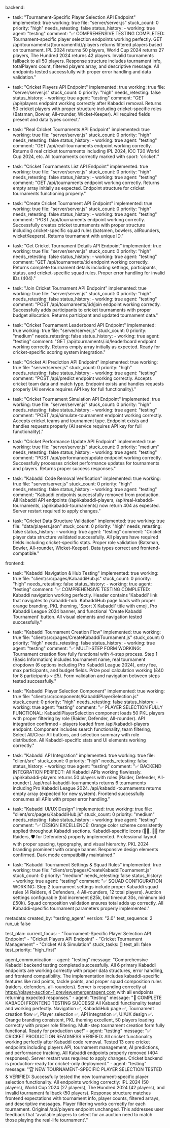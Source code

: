 backend:
  - task: "Tournament-Specific Player Selection API Endpoint"
    implemented: true
    working: true
    file: "server/server.js"
    stuck_count: 0
    priority: "high"
    needs_retesting: false
    status_history:
        - working: true
          agent: "testing"
          comment: "✅ COMPREHENSIVE TESTING COMPLETED: Tournament-specific player selection endpoints working perfectly. GET /api/tournaments/{tournamentId}/players returns filtered players based on tournament. IPL 2024 returns 50 players, World Cup 2024 returns 27 players, The Hundred 2024 returns 42 players. Invalid tournaments fallback to all 50 players. Response structure includes tournament info, totalPlayers count, filtered players array, and descriptive message. All endpoints tested successfully with proper error handling and data validation."

  - task: "Cricket Players API Endpoint"
    implemented: true
    working: true
    file: "server/server.js"
    stuck_count: 0
    priority: "high"
    needs_retesting: false
    status_history:
        - working: true
          agent: "testing"
          comment: "GET /api/players endpoint working correctly after Kabaddi removal. Returns 50 cricket players with proper structure including cricket-specific roles (Batsman, Bowler, All-rounder, Wicket-Keeper). All required fields present and data types correct."

  - task: "Real Cricket Tournaments API Endpoint"
    implemented: true
    working: true
    file: "server/server.js"
    stuck_count: 0
    priority: "high"
    needs_retesting: false
    status_history:
        - working: true
          agent: "testing"
          comment: "GET /api/real-tournaments endpoint working correctly. Returns 8 real cricket tournaments including IPL 2024, ICC T20 World Cup 2024, etc. All tournaments correctly marked with sport: 'cricket'."

  - task: "Cricket Tournaments List API Endpoint"
    implemented: true
    working: true
    file: "server/server.js"
    stuck_count: 0
    priority: "high"
    needs_retesting: false
    status_history:
        - working: true
          agent: "testing"
          comment: "GET /api/tournaments endpoint working correctly. Returns empty array initially as expected. Endpoint structure for cricket tournaments functioning properly."

  - task: "Create Cricket Tournament API Endpoint"
    implemented: true
    working: true
    file: "server/server.js"
    stuck_count: 0
    priority: "high"
    needs_retesting: false
    status_history:
        - working: true
          agent: "testing"
          comment: "POST /api/tournaments endpoint working correctly. Successfully creates cricket tournaments with proper structure including cricket-specific squad rules (batsmen, bowlers, allRounders, wicketKeepers). Returns tournament with unique ID."

  - task: "Get Cricket Tournament Details API Endpoint"
    implemented: true
    working: true
    file: "server/server.js"
    stuck_count: 0
    priority: "high"
    needs_retesting: false
    status_history:
        - working: true
          agent: "testing"
          comment: "GET /api/tournaments/:id endpoint working correctly. Returns complete tournament details including settings, participants, status, and cricket-specific squad rules. Proper error handling for invalid IDs (404)."

  - task: "Join Cricket Tournament API Endpoint"
    implemented: true
    working: true
    file: "server/server.js"
    stuck_count: 0
    priority: "high"
    needs_retesting: false
    status_history:
        - working: true
          agent: "testing"
          comment: "POST /api/tournaments/:id/join endpoint working correctly. Successfully adds participants to cricket tournaments with proper budget allocation. Returns participant and updated tournament data."

  - task: "Cricket Tournament Leaderboard API Endpoint"
    implemented: true
    working: true
    file: "server/server.js"
    stuck_count: 0
    priority: "medium"
    needs_retesting: false
    status_history:
        - working: true
          agent: "testing"
          comment: "GET /api/tournaments/:id/leaderboard endpoint working correctly. Returns empty array initially as expected. Ready for cricket-specific scoring system integration."

  - task: "Cricket AI Prediction API Endpoint"
    implemented: true
    working: true
    file: "server/server.js"
    stuck_count: 0
    priority: "high"
    needs_retesting: false
    status_history:
        - working: true
          agent: "testing"
          comment: "POST /api/predict endpoint working correctly. Accepts cricket team data and match type. Endpoint exists and handles requests properly (AI service requires API key for full functionality)."

  - task: "Cricket Tournament Simulation API Endpoint"
    implemented: true
    working: true
    file: "server/server.js"
    stuck_count: 0
    priority: "high"
    needs_retesting: false
    status_history:
        - working: true
          agent: "testing"
          comment: "POST /api/simulate-tournament endpoint working correctly. Accepts cricket teams and tournament type. Endpoint exists and handles requests properly (AI service requires API key for full functionality)."

  - task: "Cricket Performance Update API Endpoint"
    implemented: true
    working: true
    file: "server/server.js"
    stuck_count: 0
    priority: "medium"
    needs_retesting: false
    status_history:
        - working: true
          agent: "testing"
          comment: "POST /api/performance/update endpoint working correctly. Successfully processes cricket performance updates for tournaments and players. Returns proper success responses."

  - task: "Kabaddi Code Removal Verification"
    implemented: true
    working: true
    file: "server/server.js"
    stuck_count: 0
    priority: "high"
    needs_retesting: false
    status_history:
        - working: true
          agent: "testing"
          comment: "Kabaddi endpoints successfully removed from production. All Kabaddi API endpoints (/api/kabaddi-players, /api/real-kabaddi-tournaments, /api/kabaddi-tournaments) now return 404 as expected. Server restart required to apply changes."

  - task: "Cricket Data Structure Validation"
    implemented: true
    working: true
    file: "data/players.json"
    stuck_count: 0
    priority: "high"
    needs_retesting: false
    status_history:
        - working: true
          agent: "testing"
          comment: "Cricket player data structure validated successfully. All players have required fields including cricket-specific stats. Proper role validation (Batsman, Bowler, All-rounder, Wicket-Keeper). Data types correct and frontend-compatible."

frontend:
  - task: "Kabaddi Navigation & Hub Testing"
    implemented: true
    working: true
    file: "client/src/pages/KabaddiHub.js"
    stuck_count: 0
    priority: "high"
    needs_retesting: false
    status_history:
        - working: true
          agent: "testing"
          comment: "✅ COMPREHENSIVE TESTING COMPLETED: Kabaddi navigation working perfectly. Header contains 'Kabaddi' link that navigates to /kabaddi-hub. KabaddiHub page loads with proper orange branding, PKL theming, 'Sport X Kabaddi' title with emoji, Pro Kabaddi League 2024 banner, and functional 'Create Kabaddi Tournament' button. All visual elements and navigation tested successfully."

  - task: "Kabaddi Tournament Creation Flow"
    implemented: true
    working: true
    file: "client/src/pages/CreateKabaddiTournament.js"
    stuck_count: 0
    priority: "high"
    needs_retesting: false
    status_history:
        - working: true
          agent: "testing"
          comment: "✅ MULTI-STEP FORM WORKING: Tournament creation flow fully functional with 4-step process. Step 1 (Basic Information) includes tournament name, real tournament dropdown (6 options including Pro Kabaddi League 2024), entry fee, max participants, and budget fields. Prize pool calculation working (£40 for 8 participants × £5). Form validation and navigation between steps tested successfully."

  - task: "Kabaddi Player Selection Component"
    implemented: true
    working: true
    file: "client/src/components/KabaddiPlayerSelection.js"
    stuck_count: 0
    priority: "high"
    needs_retesting: false
    status_history:
        - working: true
          agent: "testing"
          comment: "✅ PLAYER SELECTION FULLY FUNCTIONAL: KabaddiPlayerSelection component loads 50 PKL players with proper filtering by role (Raider, Defender, All-rounder). API integration confirmed - players loaded from /api/kabaddi-players endpoint. Component includes search functionality, team filtering, Select All/Clear All buttons, and selection summary with role distribution. All Kabaddi-specific stats and UI elements working correctly."

  - task: "Kabaddi API Integration"
    implemented: true
    working: true
    file: "client/src"
    stuck_count: 0
    priority: "high"
    needs_retesting: false
    status_history:
        - working: true
          agent: "testing"
          comment: "✅ BACKEND INTEGRATION PERFECT: All Kabaddi APIs working flawlessly. /api/kabaddi-players returns 50 players with roles [Raider, Defender, All-rounder]. /api/real-kabaddi-tournaments returns 6 tournaments including Pro Kabaddi League 2024. /api/kabaddi-tournaments returns empty array (expected for new system). Frontend successfully consumes all APIs with proper error handling."

  - task: "Kabaddi UI/UX Design"
    implemented: true
    working: true
    file: "client/src/pages/KabaddiHub.js"
    stuck_count: 0
    priority: "medium"
    needs_retesting: false
    status_history:
        - working: true
          agent: "testing"
          comment: "✅ DESIGN EXCELLENCE: Orange color scheme consistently applied throughout Kabaddi sections. Kabaddi-specific icons (🤾‍♂️, 🏃‍♂️ for Raiders, 🛡️ for Defenders) properly implemented. Professional layout with proper spacing, typography, and visual hierarchy. PKL 2024 branding prominent with orange banner. Responsive design elements confirmed. Dark mode compatibility maintained."

  - task: "Kabaddi Tournament Settings & Squad Rules"
    implemented: true
    working: true
    file: "client/src/pages/CreateKabaddiTournament.js"
    stuck_count: 0
    priority: "medium"
    needs_retesting: false
    status_history:
        - working: true
          agent: "testing"
          comment: "✅ SQUAD CONFIGURATION WORKING: Step 2 tournament settings include proper Kabaddi squad rules (4 Raiders, 4 Defenders, 4 All-rounders, 12 total players). Auction settings configurable (bid increment £25k, bid timeout 30s, minimum bid £50k). Squad composition validation ensures total adds up correctly. All Kabaddi-specific tournament parameters properly implemented."

metadata:
  created_by: "testing_agent"
  version: "2.0"
  test_sequence: 2
  run_ui: false

test_plan:
  current_focus:
    - "Tournament-Specific Player Selection API Endpoint"
    - "Cricket Players API Endpoint"
    - "Cricket Tournament Management"
    - "Cricket AI & Simulation"
  stuck_tasks: []
  test_all: false
  test_priority: "high_first"

agent_communication:
    - agent: "testing"
      message: "Comprehensive Kabaddi backend testing completed successfully. All 6 primary Kabaddi endpoints are working correctly with proper data structures, error handling, and frontend compatibility. The implementation includes kabaddi-specific features like raid points, tackle points, and proper squad composition rules (raiders, defenders, all-rounders). Server is responding correctly at https://player-auction-1.preview.emergentagent.com with all endpoints returning expected responses."
    - agent: "testing"
      message: "🎉 COMPLETE KABADDI FRONTEND TESTING SUCCESS! All Kabaddi functionality tested and working perfectly. Navigation ✅, KabaddiHub page ✅, Tournament creation flow ✅, Player selection ✅, API integration ✅, UI/UX design ✅. Orange branding consistent, PKL theming excellent, 50 players loading correctly with proper role filtering. Multi-step tournament creation form fully functional. Ready for production use!"
    - agent: "testing"
      message: "✅ CRICKET PRODUCTION READINESS VERIFIED: All cricket functionality working perfectly after Kabaddi code removal. Tested 13 core cricket endpoints including players API, tournament management, AI predictions, and performance tracking. All Kabaddi endpoints properly removed (404 responses). Server restart was required to apply changes. Cricket backend is production-ready for cricket-only deployment."
    - agent: "testing"
      message: "🏆 NEW TOURNAMENT-SPECIFIC PLAYER SELECTION TESTED & VERIFIED: Successfully tested the new tournament-specific player selection functionality. All endpoints working correctly: IPL 2024 (50 players), World Cup 2024 (27 players), The Hundred 2024 (42 players), and invalid tournament fallback (50 players). Response structure matches frontend expectations with tournament info, player counts, filtered arrays, and descriptive messages. Player filtering works correctly for each tournament. Original /api/players endpoint unchanged. This addresses user feedback that 'available players to select for an auction need to match those playing the real-life tournament'."